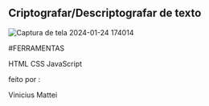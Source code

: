 ## Criptografar/Descriptografar de texto

![Captura de tela 2024-01-24 174014](https://github.com/ViniMattei/decodificador-da-alura/assets/146492170/461ad6ab-20b3-4bd1-ad5e-c83be7b87100)

#FERRAMENTAS

HTML 
CSS
JavaScript

feito por :

Vinicius Mattei
